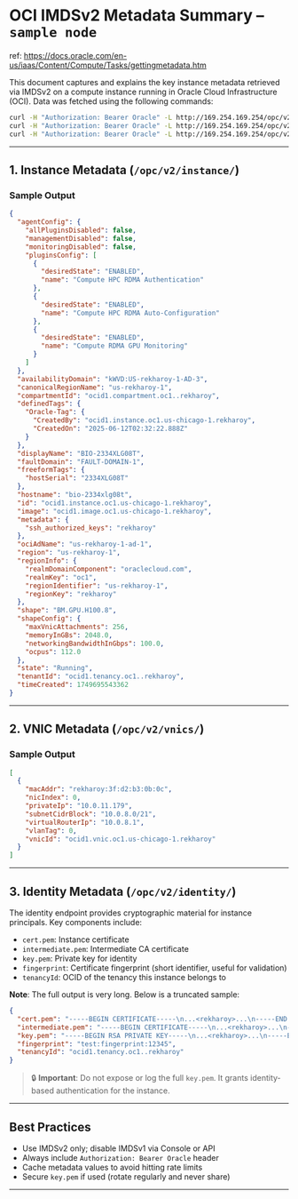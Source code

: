 # OCI IMDSv2 Metadata Summary – `sample node`

ref: https://docs.oracle.com/en-us/iaas/Content/Compute/Tasks/gettingmetadata.htm

This document captures and explains the key instance metadata retrieved via IMDSv2 on a compute instance running in Oracle Cloud Infrastructure (OCI). Data was fetched using the following commands:

```bash
curl -H "Authorization: Bearer Oracle" -L http://169.254.169.254/opc/v2/instance/
curl -H "Authorization: Bearer Oracle" -L http://169.254.169.254/opc/v2/vnics/
curl -H "Authorization: Bearer Oracle" -L http://169.254.169.254/opc/v2/identity/
```

---

## 1. Instance Metadata (`/opc/v2/instance/`)

### Sample Output

```json
{
  "agentConfig": {
    "allPluginsDisabled": false,
    "managementDisabled": false,
    "monitoringDisabled": false,
    "pluginsConfig": [
      {
        "desiredState": "ENABLED",
        "name": "Compute HPC RDMA Authentication"
      },
      {
        "desiredState": "ENABLED",
        "name": "Compute HPC RDMA Auto-Configuration"
      },
      {
        "desiredState": "ENABLED",
        "name": "Compute RDMA GPU Monitoring"
      }
    ]
  },
  "availabilityDomain": "kWVD:US-rekharoy-1-AD-3",
  "canonicalRegionName": "us-rekharoy-1",
  "compartmentId": "ocid1.compartment.oc1..rekharoy",
  "definedTags": {
    "Oracle-Tag": {
      "CreatedBy": "ocid1.instance.oc1.us-chicago-1.rekharoy",
      "CreatedOn": "2025-06-12T02:32:22.888Z"
    }
  },
  "displayName": "BIO-2334XLG08T",
  "faultDomain": "FAULT-DOMAIN-1",
  "freeformTags": {
    "hostSerial": "2334XLG08T"
  },
  "hostname": "bio-2334xlg08t",
  "id": "ocid1.instance.oc1.us-chicago-1.rekharoy",
  "image": "ocid1.image.oc1.us-chicago-1.rekharoy",
  "metadata": {
    "ssh_authorized_keys": "rekharoy"
  },
  "ociAdName": "us-rekharoy-1-ad-1",
  "region": "us-rekharoy-1",
  "regionInfo": {
    "realmDomainComponent": "oraclecloud.com",
    "realmKey": "oc1",
    "regionIdentifier": "us-rekharoy-1",
    "regionKey": "rekharoy"
  },
  "shape": "BM.GPU.H100.8",
  "shapeConfig": {
    "maxVnicAttachments": 256,
    "memoryInGBs": 2048.0,
    "networkingBandwidthInGbps": 100.0,
    "ocpus": 112.0
  },
  "state": "Running",
  "tenantId": "ocid1.tenancy.oc1..rekharoy",
  "timeCreated": 1749695543362
}
```

---

## 2. VNIC Metadata (`/opc/v2/vnics/`)

### Sample Output

```json
[
  {
    "macAddr": "rekharoy:3f:d2:b3:0b:0c",
    "nicIndex": 0,
    "privateIp": "10.0.11.179",
    "subnetCidrBlock": "10.0.8.0/21",
    "virtualRouterIp": "10.0.8.1",
    "vlanTag": 0,
    "vnicId": "ocid1.vnic.oc1.us-chicago-1.rekharoy"
  }
]
```

---

## 3. Identity Metadata (`/opc/v2/identity/`)

The identity endpoint provides cryptographic material for instance principals. Key components include:

* `cert.pem`: Instance certificate
* `intermediate.pem`: Intermediate CA certificate
* `key.pem`: Private key for identity
* `fingerprint`: Certificate fingerprint (short identifier, useful for validation)
* `tenancyId`: OCID of the tenancy this instance belongs to

**Note**: The full output is very long. Below is a truncated sample:

```json
{
  "cert.pem": "-----BEGIN CERTIFICATE-----\n...<rekharoy>...\n-----END CERTIFICATE-----\n",
  "intermediate.pem": "-----BEGIN CERTIFICATE-----\n...<rekharoy>...\n-----END CERTIFICATE-----\n",
  "key.pem": "-----BEGIN RSA PRIVATE KEY-----\n...<rekharoy>...\n-----END RSA PRIVATE KEY-----\n",
  "fingerprint": "test:fingerprint:12345",
  "tenancyId": "ocid1.tenancy.oc1..rekharoy"
}
```

> 🔒 **Important**: Do not expose or log the full `key.pem`. It grants identity-based authentication for the instance.

---

## Best Practices

* Use IMDSv2 only; disable IMDSv1 via Console or API
* Always include `Authorization: Bearer Oracle` header
* Cache metadata values to avoid hitting rate limits
* Secure `key.pem` if used (rotate regularly and never share)

---

